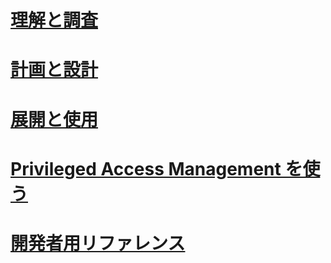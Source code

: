 # [理解と調査](/understand-explore/microsoft-identity-manager-2016.md)
# [計画と設計](/plan-design/microsoft-identity-manager-2016-supported-platforms.md)
# [展開と使用](/deploy-use/microsoft-identity-manager-deploy.md)
# [Privileged Access Management を使う](/pam/privileged-identity-management-for-active-directory-domain-services.md)
# [開発者用リファレンス](/reference/microsoft-identity-manager-2016-developer-reference.md)


<!--HONumber=Jun16_HO3-->


